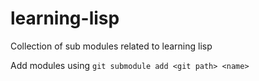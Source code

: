 # learning-lisp
Collection of sub modules related to learning lisp

Add modules using
`git submodule add <git path> <name>`
